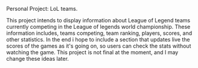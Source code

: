 Personal Project: LoL teams.

This project intends to display information about League of Legend teams currently competing in the League of legends
world championship. These information includes, teams competing, team ranking, players, scores, and other statistics.
In the end i hope to include a section that updates live the scores of the games as it's going on, so users can check
the stats without watching the game.
This project is not final at the moment, and I may change these ideas later.